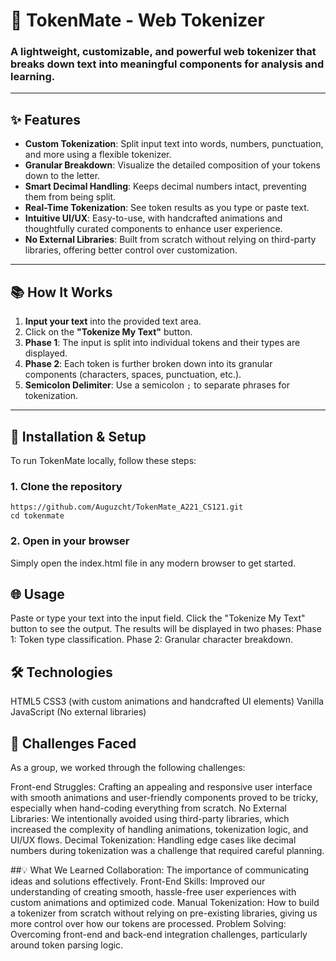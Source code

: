 # 🧩 TokenMate - Web Tokenizer

### A lightweight, customizable, and powerful web tokenizer that breaks down text into meaningful components for analysis and learning.

---

## ✨ Features

- **Custom Tokenization**: Split input text into words, numbers, punctuation, and more using a flexible tokenizer.
- **Granular Breakdown**: Visualize the detailed composition of your tokens down to the letter.
- **Smart Decimal Handling**: Keeps decimal numbers intact, preventing them from being split.
- **Real-Time Tokenization**: See token results as you type or paste text.
- **Intuitive UI/UX**: Easy-to-use, with handcrafted animations and thoughtfully curated components to enhance user experience.
- **No External Libraries**: Built from scratch without relying on third-party libraries, offering better control over customization.

---

## 📚 How It Works

1. **Input your text** into the provided text area.
2. Click on the **"Tokenize My Text"** button.
3. **Phase 1**: The input is split into individual tokens and their types are displayed.
4. **Phase 2**: Each token is further broken down into its granular components (characters, spaces, punctuation, etc.).
5. **Semicolon Delimiter**: Use a semicolon `;` to separate phrases for tokenization.

---

## 🚀 Installation & Setup

To run TokenMate locally, follow these steps:

### 1. Clone the repository

```
https://github.com/Auguzcht/TokenMate_A221_CS121.git
cd tokenmate 
```
### 2. Open in your browser
Simply open the index.html file in any modern browser to get started.

## 🌐 Usage
Paste or type your text into the input field.
Click the "Tokenize My Text" button to see the output.
The results will be displayed in two phases:
Phase 1: Token type classification.
Phase 2: Granular character breakdown.

## 🛠️ Technologies
HTML5
CSS3 (with custom animations and handcrafted UI elements)
Vanilla JavaScript (No external libraries)

## 🤔 Challenges Faced
As a group, we worked through the following challenges:

Front-end Struggles: Crafting an appealing and responsive user interface with smooth animations and user-friendly components proved to be tricky, especially when hand-coding everything from scratch.
No External Libraries: We intentionally avoided using third-party libraries, which increased the complexity of handling animations, tokenization logic, and UI/UX flows.
Decimal Tokenization: Handling edge cases like decimal numbers during tokenization was a challenge that required careful planning.

##💡 What We Learned
Collaboration: The importance of communicating ideas and solutions effectively.
Front-End Skills: Improved our understanding of creating smooth, hassle-free user experiences with custom animations and optimized code.
Manual Tokenization: How to build a tokenizer from scratch without relying on pre-existing libraries, giving us more control over how our tokens are processed.
Problem Solving: Overcoming front-end and back-end integration challenges, particularly around token parsing logic.
